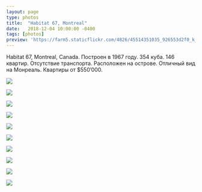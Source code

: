 ```yaml
---
layout: page
type: photos
title:  "Habitat 67, Montreal"
date:   2018-12-04 10:00:00 -0400
tags: [photos]
preview: 'https://farm5.staticflickr.com/4826/45514351035_926553d2f0_k_d.jpg'
---
```


Habitat 67, Montreal, Canada. Построен в 1967 году. 354 куба. 146 квартир. Отсутствие транспорта. Расположен на острове. Отличный вид на Монреаль. Квартиры от $550’000.

![](https://farm8.staticflickr.com/7855/45514354185_e7e64a2e43_k.jpg)

![](https://farm5.staticflickr.com/4914/32555018048_3039027cfe_k.jpg)

![](https://farm8.staticflickr.com/7921/45514352515_33dc34cafc_k.jpg)

![](https://farm8.staticflickr.com/7817/32555016788_d051a41696_k.jpg)

![](https://farm5.staticflickr.com/4826/45514351035_926553d2f0_k.jpg)

![](https://farm5.staticflickr.com/4867/32555015288_f3e2770c42_k.jpg)

![](https://farm5.staticflickr.com/4878/46376397622_37c078753d_k.jpg)

![](https://farm8.staticflickr.com/7873/32555014098_93db4aeac0_k.jpg)

![](https://farm8.staticflickr.com/7827/45514348175_c303d4b494_k.jpg)

![](https://farm8.staticflickr.com/7878/32555012738_3af02ff882_k.jpg)
